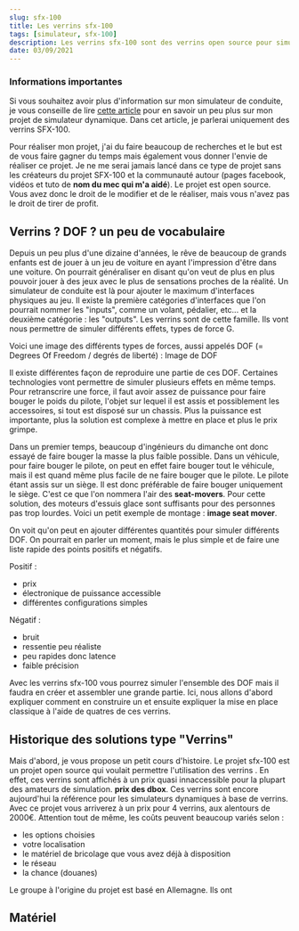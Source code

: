 ```yaml
---
slug: sfx-100
title: Les verrins sfx-100
tags: [simulateur, sfx-100]
description: Les verrins sfx-100 sont des verrins open source pour simulateurs dynamiques. Dans cet article vous apprendrez pourquoi c'est un très bon choix de verrins pour un simulateur et comment réaliser ce projet de moins en moins open source.
date: 03/09/2021
---
```


### Informations importantes

Si vous souhaitez avoir plus d'information sur mon simulateur de conduite, je vous conseille de lire [cette article](./mon-simulateur.md) pour en savoir un peu plus sur mon projet de simulateur dynamique. Dans cet article, je parlerai uniquement des verrins SFX-100.

Pour réaliser mon projet, j'ai du faire beaucoup de recherches et le but est de vous faire gagner du temps mais également vous donner l'envie de réaliser ce projet. Je ne me serai jamais lancé dans ce type de projet sans les créateurs du projet SFX-100 et la communauté autour (pages facebook, vidéos et tuto de **nom du mec qui m'a aidé**). Le projet est open source. Vous avez donc le droit de le modifier et de le réaliser, mais vous n'avez pas le droit de tirer de profit.

## Verrins ? DOF ? un peu de vocabulaire

Depuis un peu plus d'une dizaine d'années, le rêve de beaucoup de grands enfants est de jouer à un jeu de voiture en ayant l'impression d'être dans une voiture. On pourrait généraliser en disant qu'on veut de plus en plus pouvoir jouer à des jeux avec le plus de sensations proches de la réalité. Un simulateur de conduite est là pour ajouter le maximum d'interfaces physiques au jeu. Il existe la première catégories d'interfaces que l'on pourrait nommer les "inputs", comme un volant, pédalier, etc... et la deuxième catégorie : les "outputs".
Les verrins sont de cette famille. Ils vont nous permettre de simuler différents effets, types de force G.

Voici une image des différents types de forces, aussi appelés DOF (= Degrees Of Freedom / degrés de liberté) :
Image de DOF

Il existe différentes façon de reproduire une partie de ces DOF. Certaines technologies vont permettre de simuler plusieurs effets en même temps. Pour retranscrire une force, il faut avoir assez de puissance pour faire bouger le poids du pilote, l'objet sur lequel il est assis et possiblement les accessoires, si tout est disposé sur un chassis.
Plus la puissance est importante, plus la solution est complexe à mettre en place et plus le prix grimpe.

Dans un premier temps, beaucoup d'ingénieurs du dimanche ont donc essayé de faire bouger la masse la plus faible possible. Dans un véhicule, pour faire bouger le pilote, on peut en effet faire bouger tout le véhicule, mais il est quand même plus facile de ne faire bouger que le pilote. Le pilote étant assis sur un siège. Il est donc préférable de faire bouger uniquement le siège. C'est ce que l'on nommera l'air des **seat-movers**.
Pour cette solution, des moteurs d'essuis glace sont suffisants pour des personnes pas trop lourdes. Voici un petit exemple de montage :
**image seat mover**.

On voit qu'on peut en ajouter différentes quantités pour simuler différents DOF.
On pourrait en parler un moment, mais le plus simple et de faire une liste rapide des points positifs et négatifs.

Positif :
- prix
- électronique de puissance accessible
- différentes configurations simples

Négatif :
- bruit
- ressentie peu réaliste
- peu rapides donc latence
- faible précision 

Avec les verrins sfx-100 vous pourrez simuler l'ensemble des DOF mais il faudra en créer et assembler une grande partie.
Ici, nous allons d'abord expliquer comment en construire un et ensuite expliquer la mise en place classique à l'aide de quatres de ces verrins.

## Historique des solutions type "Verrins"

Mais d'abord, je vous propose un petit cours d'histoire. Le projet sfx-100 est un projet open source qui voulait permettre l'utilisation des verrins . En effet, ces verrins sont affichés à un prix quasi innaccessible pour la plupart des amateurs de simulation. **prix des dbox**. Ces verrins sont encore aujourd'hui la référence pour les simulateurs dynamiques à base de verrins. 
Avec ce projet vous arriverez à un prix pour 4 verrins, aux alentours de 2000€. Attention tout de même, les coûts peuvent beaucoup variés selon :
- les options choisies
- votre localisation
- le matériel de bricolage que vous avez déjà à disposition
- le réseau
- la chance (douanes)

Le groupe à l'origine du projet est basé en Allemagne. Ils ont 

## Matériel